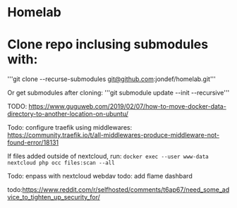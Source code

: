 # Homelab

# Clone repo inclusing submodules with:
'''git clone --recurse-submodules git@github.com:jondef/homelab.git'''


Or get submodules after cloning:
'''git submodule update --init --recursive'''

TODO:
https://www.guguweb.com/2019/02/07/how-to-move-docker-data-directory-to-another-location-on-ubuntu/

Todo: configure traefik using middlewares:
https://community.traefik.io/t/all-middlewares-produce-middleware-not-found-error/18131





If files added outside of nextcloud, run:
```docker exec --user www-data nextcloud php occ files:scan --all```


Todo: enpass with nextcloud webdav
todo: add flame dashbard

todo:https://www.reddit.com/r/selfhosted/comments/t6ap67/need_some_advice_to_tighten_up_security_for/